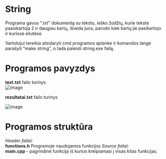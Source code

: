 # String
Programa gavus ".txt" dokumentą su tekstu, ieško žodžių, kurie tekste paasikartoja 2 ir daugiau kartų, išveda juos, parodo kiek kartų jie pasikartojo ir kuriose eilutėse.

Vartotojui tereikia atsidaryti cmd programos aplanke ir komandos lange parašyti "make string", o tada paleisti string.exe failą.   
   
# Programos pavyzdys

**text.txt** failo turinys   
![image](https://user-images.githubusercontent.com/99315244/172364449-29eef6eb-f9ff-4672-94d5-f8892ff80096.png)

**rezultatai.txt** failo turinys

![image](https://user-images.githubusercontent.com/99315244/172364862-9b4b1fac-191a-4d83-89c0-4059f2f42c37.png)



# Programos struktūra
*Header failai:*  
  **functions.h** Programoje naudojamos funkcijos
*Source failai:*  
**main.cpp** - pagrindinė funkcija iš kurios kreipiamasi į visas kitas funkcijas.

